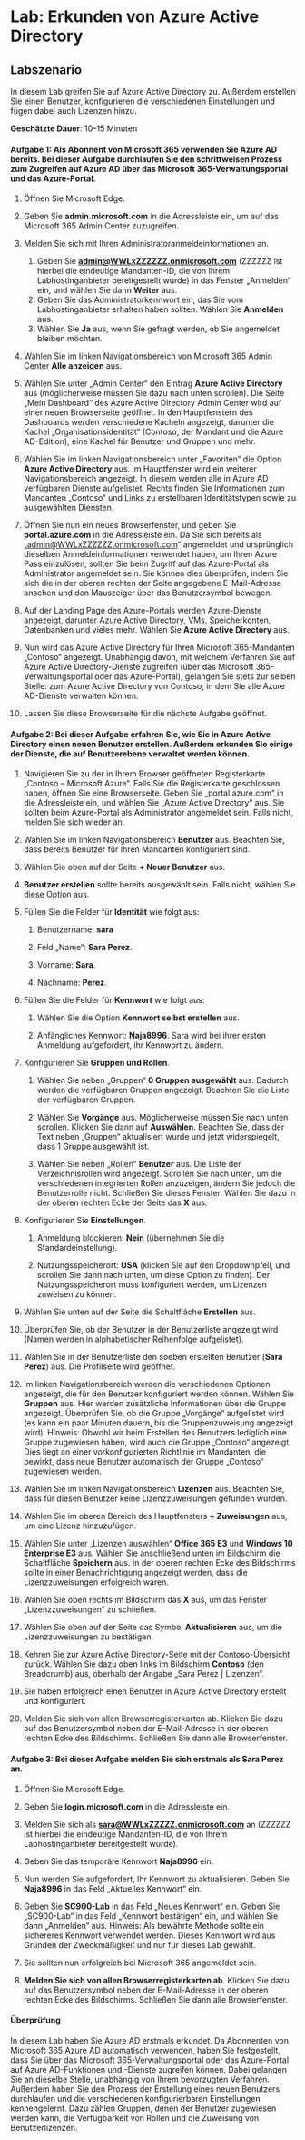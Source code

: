 ﻿---
lab:
    title: 'Erkunden von Azure Active Directory'
    module: 'Modul 2, Lektion 1: Beschreiben der Funktionen von Identitäts- und Zugriffsverwaltungslösungen von Microsoft: Erkunden der Dienste und Identitätstypen von Azure AD'
---

# Lab: Erkunden von Azure Active Directory

## Labszenario

In diesem Lab greifen Sie auf Azure Active Directory zu.  Außerdem erstellen Sie einen Benutzer, konfigurieren die verschiedenen Einstellungen und fügen dabei auch Lizenzen hinzu.  



**Geschätzte Dauer**: 10–15 Minuten

#### Aufgabe 1:  Als Abonnent von Microsoft 365 verwenden Sie Azure AD bereits.  Bei dieser Aufgabe durchlaufen Sie den schrittweisen Prozess zum Zugreifen auf Azure AD über das Microsoft 365-Verwaltungsportal und das Azure-Portal.

1. Öffnen Sie Microsoft Edge.

2. Geben Sie **admin.microsoft.com** in die Adressleiste ein, um auf das Microsoft 365 Admin Center zuzugreifen.

3. Melden Sie sich mit Ihren Administratoranmeldeinformationen an. 
    1. Geben Sie **admin@WWLxZZZZZZ.onmicrosoft.com** (ZZZZZZ ist hierbei die eindeutige Mandanten-ID, die von Ihrem Labhostinganbieter bereitgestellt wurde) in das Fenster „Anmelden“ ein, und wählen Sie dann **Weiter** aus.
    1. Geben Sie das Administratorkennwort ein, das Sie vom Labhostinganbieter erhalten haben sollten. Wählen Sie **Anmelden** aus.
    1. Wählen Sie **Ja** aus, wenn Sie gefragt werden, ob Sie angemeldet bleiben möchten.

4. Wählen Sie im linken Navigationsbereich von Microsoft 365 Admin Center **Alle anzeigen** aus.

5. Wählen Sie unter „Admin Center“ den Eintrag **Azure Active Directory** aus (möglicherweise müssen Sie dazu nach unten scrollen).  Die Seite „Mein Dashboard“ des Azure Active Directory Admin Center wird auf einer neuen Browserseite geöffnet. In den Hauptfenstern des Dashboards werden verschiedene Kacheln angezeigt, darunter die Kachel „Organisationsidentität“ (Contoso, der Mandant und die Azure AD-Edition), eine Kachel für Benutzer und Gruppen und mehr.

6. Wählen Sie im linken Navigationsbereich unter „Favoriten“ die Option **Azure Active Directory** aus.  Im Hauptfenster wird ein weiterer Navigationsbereich angezeigt. In diesem werden alle in Azure AD verfügbaren Dienste aufgelistet. Rechts finden Sie Informationen zum Mandanten „Contoso“ und Links zu erstellbaren Identitätstypen sowie zu ausgewählten Diensten.  

7. Öffnen Sie nun ein neues Browserfenster, und geben Sie **portal.azure.com** in die Adressleiste ein.  Da Sie sich bereits als „admin@WWLxZZZZZZ.onmicrosoft.com“ angemeldet und ursprünglich dieselben Anmeldeinformationen verwendet haben, um Ihren Azure Pass einzulösen, sollten Sie beim Zugriff auf das Azure-Portal als Administrator angemeldet sein.  Sie können dies überprüfen, indem Sie sich die in der oberen rechten der Seite angegebene E-Mail-Adresse ansehen und den Mauszeiger über das Benutzersymbol bewegen.

8. Auf der Landing Page des Azure-Portals werden Azure-Dienste angezeigt, darunter Azure Active Directory, VMs, Speicherkonten, Datenbanken und vieles mehr.  Wählen Sie **Azure Active Directory** aus.  

9. Nun wird das Azure Active Directory für Ihren Microsoft 365-Mandanten „Contoso“ angezeigt.    Unabhängig davon, mit welchem Verfahren Sie auf Azure Active Directory-Dienste zugreifen (über das Microsoft 365-Verwaltungsportal oder das Azure-Portal), gelangen Sie stets zur selben Stelle: zum Azure Active Directory von Contoso, in dem Sie alle Azure AD-Dienste verwalten können.

10. Lassen Sie diese Browserseite für die nächste Aufgabe geöffnet.


#### Aufgabe 2:  Bei dieser Aufgabe erfahren Sie, wie Sie in Azure Active Directory einen neuen Benutzer erstellen. Außerdem erkunden Sie einige der Dienste, die auf Benutzerebene verwaltet werden können.

1. Navigieren Sie zu der in Ihrem Browser geöffneten Registerkarte „Contoso – Microsoft Azure“. Falls Sie die Registerkarte geschlossen haben, öffnen Sie eine Browserseite. Geben Sie „portal.azure.com“ in die Adressleiste ein, und wählen Sie „Azure Active Directory“ aus.  Sie sollten beim Azure-Portal als Administrator angemeldet sein. Falls nicht, melden Sie sich wieder an.

2. Wählen Sie im linken Navigationsbereich **Benutzer** aus.  Beachten Sie, dass bereits Benutzer für Ihren Mandanten konfiguriert sind.

3. Wählen Sie oben auf der Seite **+ Neuer Benutzer** aus.

4. **Benutzer erstellen** sollte bereits ausgewählt sein. Falls nicht, wählen Sie diese Option aus.

5. Füllen Sie die Felder für **Identität** wie folgt aus:

    1. Benutzername: **sara**

    2. Feld „Name“: **Sara Perez**.

    3. Vorname: **Sara**.

    4. Nachname: **Perez**.

6. Füllen Sie die Felder für **Kennwort** wie folgt aus:

    1. Wählen Sie die Option **Kennwort selbst erstellen** aus.

    1. Anfängliches Kennwort: **Naja8996**. Sara wird bei ihrer ersten Anmeldung aufgefordert, ihr Kennwort zu ändern.

7. Konfigurieren Sie **Gruppen und Rollen**.

    1. Wählen Sie neben „Gruppen“ **0 Gruppen ausgewählt** aus.  Dadurch werden die verfügbaren Gruppen angezeigt.  Beachten Sie die Liste der verfügbaren Gruppen.

    2. Wählen Sie **Vorgänge** aus. Möglicherweise müssen Sie nach unten scrollen. Klicken Sie dann auf **Auswählen**. Beachten Sie, dass der Text neben „Gruppen“ aktualisiert wurde und jetzt widerspiegelt, dass 1 Gruppe ausgewählt ist.  

    3. Wählen Sie neben „Rollen“ **Benutzer** aus. Die Liste der Verzeichnisrollen wird angezeigt.  Scrollen Sie nach unten, um die verschiedenen integrierten Rollen anzuzeigen, ändern Sie jedoch die Benutzerrolle nicht.  Schließen Sie dieses Fenster. Wählen Sie dazu in der oberen rechten Ecke der Seite das **X** aus.

8. Konfigurieren Sie **Einstellungen**.

    1. Anmeldung blockieren:  **Nein** (übernehmen Sie die Standardeinstellung).

    1. Nutzungsspeicherort: **USA** (klicken Sie auf den Dropdownpfeil, und scrollen Sie dann nach unten, um diese Option zu finden).  Der Nutzungsspeicherort muss konfiguriert werden, um Lizenzen zuweisen zu können.

9. Wählen Sie unten auf der Seite die Schaltfläche **Erstellen** aus.

10. Überprüfen Sie, ob der Benutzer in der Benutzerliste angezeigt wird (Namen werden in alphabetischer Reihenfolge aufgelistet).

11. Wählen Sie in der Benutzerliste den soeben erstellten Benutzer (**Sara Perez**) aus.  Die Profilseite wird geöffnet.

12. Im linken Navigationsbereich werden die verschiedenen Optionen angezeigt, die für den Benutzer konfiguriert werden können.  Wählen Sie **Gruppen** aus.  Hier werden zusätzliche Informationen über die Gruppe angezeigt.  Überprüfen Sie, ob die Gruppe „Vorgänge“ aufgelistet wird (es kann ein paar Minuten dauern, bis die Gruppenzuweisung angezeigt wird).  Hinweis:  Obwohl wir beim Erstellen des Benutzers lediglich eine Gruppe zugewiesen haben, wird auch die Gruppe „Contoso“ angezeigt.  Dies liegt an einer vorkonfigurierten Richtlinie im Mandanten, die bewirkt, dass neue Benutzer automatisch der Gruppe „Contoso“ zugewiesen werden.

13. Wählen Sie im linken Navigationsbereich **Lizenzen** aus.  Beachten Sie, dass für diesen Benutzer keine Lizenzzuweisungen gefunden wurden.  

14. Wählen Sie im oberen Bereich des Hauptfensters **+ Zuweisungen** aus, um eine Lizenz hinzuzufügen.

15. Wählen Sie unter „Lizenzen auswählen“ **Office 365 E3** und **Windows 10 Enterprise E3** aus. Wählen Sie anschließend unten im Bildschirm die Schaltfläche **Speichern** aus. In der oberen rechten Ecke des Bildschirms sollte in einer Benachrichtigung angezeigt werden, dass die Lizenzzuweisungen erfolgreich waren.

16. Wählen Sie oben rechts im Bildschirm das **X** aus, um das Fenster „Lizenzzuweisungen“ zu schließen.

17. Wählen Sie oben auf der Seite das Symbol **Aktualisieren** aus, um die Lizenzzuweisungen zu bestätigen.

18. Kehren Sie zur Azure Active Directory-Seite mit der Contoso-Übersicht zurück. Wählen Sie dazu oben links im Bildschirm **Contoso** (den Breadcrumb) aus, oberhalb der Angabe „Sara Perez | Lizenzen“.

19. Sie haben erfolgreich einen Benutzer in Azure Active Directory erstellt und konfiguriert.

20.	Melden Sie sich von allen Browserregisterkarten ab. Klicken Sie dazu auf das Benutzersymbol neben der E-Mail-Adresse in der oberen rechten Ecke des Bildschirms. Schließen Sie dann alle Browserfenster.

#### Aufgabe 3:  Bei dieser Aufgabe melden Sie sich erstmals als Sara Perez an.

1. Öffnen Sie Microsoft Edge.

2. Geben Sie **login.microsoft.com** in die Adressleiste ein.

3. Melden Sie sich als **sara@WWLxZZZZZ.onmicrosoft.com** an (ZZZZZZ ist hierbei die eindeutige Mandanten-ID, die von Ihrem Labhostinganbieter bereitgestellt wurde).

4. Geben Sie das temporäre Kennwort **Naja8996** ein.

5. Nun werden Sie aufgefordert, Ihr Kennwort zu aktualisieren. Geben Sie **Naja8996** in das Feld „Aktuelles Kennwort“ ein.

6. Geben Sie **SC900-Lab** in das Feld „Neues Kennwort“ ein.  Geben Sie „SC900-Lab“ in das Feld „Kennwort bestätigen“ ein, und wählen Sie dann „Anmelden“ aus. Hinweis: Als bewährte Methode sollte ein sichereres Kennwort verwendet werden. Dieses Kennwort wird aus Gründen der Zweckmäßigkeit und nur für dieses Lab gewählt.

7. Sie sollten nun erfolgreich bei Microsoft 365 angemeldet sein.

8. **Melden Sie sich von allen Browserregisterkarten ab**. Klicken Sie dazu auf das Benutzersymbol neben der E-Mail-Adresse in der oberen rechten Ecke des Bildschirms. Schließen Sie dann alle Browserfenster.



#### Überprüfung
In diesem Lab haben Sie Azure AD erstmals erkundet. Da Abonnenten von Microsoft 365 Azure AD automatisch verwenden, haben Sie festgestellt, dass Sie über das Microsoft 365-Verwaltungsportal oder das Azure-Portal auf Azure AD-Funktionen und -Dienste zugreifen können.  Dabei gelangen Sie an dieselbe Stelle, unabhängig von Ihrem bevorzugten Verfahren.  Außerdem haben Sie den Prozess der Erstellung eines neuen Benutzers durchlaufen und die verschiedenen konfigurierbaren Einstellungen kennengelernt. Dazu zählen Gruppen, denen der Benutzer zugewiesen werden kann, die Verfügbarkeit von Rollen und die Zuweisung von Benutzerlizenzen.



